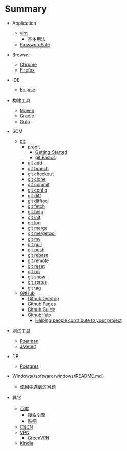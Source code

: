 # Summary

- Application
  - [vim](/software/vim/README.md)
    - [基本用法](/software/vim/vim.md)
  - [PasswordSafe](/software/passwordsafe/README.md)


- Browser
  - [Chrome](/software/chrome/README.md)
  - [Firefox](/software/firefox/README.md)


- IDE
  - [Eclipse](/software/eclipse/README.md)


- 构建工具
  - [Maven](/software/maven/README.md)
  - [Gradle](/software/gradle/README.md)
  - [Gulp](/software/gulp/README.md)


- SCM
  - [git](/software/git/README.md)
    - [progit](/software/git/progit/README.md)
      - [Getting Started](/software/git/progit/getting-started.md)
      - [git Basics](/software/git/progit/git-basics.md)
    - [git add](/software/git/add.md)
    - [git branch](/software/git/branch.md)
    - [git checkout](/software/git/checkout.md)
    - [git clone](/software/git/clone.md)
    - [git commit](/software/git/commit.md)
    - [git config](/software/git/config.md)
    - [git diff](/software/git/diff.md)
    - [git difftool](/software/git/difftool.md)
    - [git fetch](/software/git/fetch.md)
    - [git help](/software/git/help.md)
    - [git init](/software/git/init.md)
    - [git log](/software/git/log.md)
    - [git merge](/software/git/merge.md)
    - [git mergetool](/software/git/mergetool.md)
    - [git mv](/software/git/mv.md)
    - [git pull](/software/git/pull.md)
    - [git push](/software/git/push.md)
    - [git rebase](/software/git/rebase.md)
    - [git remote](/software/git/remote.md)
    - [git reset](/software/git/reset.md)
    - [git rm](/software/git/rm.md)
    - [git show](/software/git/show.md)
    - [git status](/software/git/status.md)
    - [git tag](/software/git/tag.md)
  - [GitHub](/software/github/README.md)
    - [GithubDesktop](/software/github/githubdesktop/README.md)
    - [Github Pages](/software/github/github-pages.md)
    - [Github Guide](/software/github/github-guide.md)
    - [GithubHelp](/software/github/github-help/README.md)
      - [Helping people contribute to your project](/software/github/github-help/contribute.md)


- 测试工具
  - [Postman](/software/postman/README.md)
  - [JMeter](/software/jmeter/README.md))


- DB
  - [Postgres](/software/postgres/README.md)


- Windows(/software/windows/README.md)
  - [使用中遇到的问题](/software/windows/usage.md)


- 其它
  - [百度](/software/baidu/README.md)
    - [搜索引擎](/software/baidu/se.md)
    - [贴吧](/software/baidu/tieba.md)
  - [CSDN](/software/csdn/README.md)
  - [VPN](/software/vpn/README.md)
    - [GreenVPN](/software/vpn/greenvpn.md)
  - [Kindle](/software/kindle/README.md)
